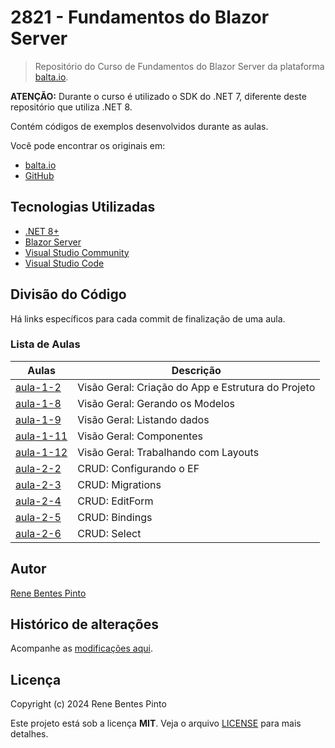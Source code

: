 # 2821 - Fundamentos do Blazor Server

> Repositório do Curso de Fundamentos do Blazor Server da plataforma [balta.io](https://balta.io).

**ATENÇÃO:** Durante o curso é utilizado o SDK do .NET 7, diferente deste repositório que utiliza .NET 8.

Contém códigos de exemplos desenvolvidos durante as aulas.

Você pode encontrar os originais em:

- [balta.io](https://balta.io/cursos/fundamentos-do-blazor-server)
- [GitHub](https://github.com/balta-io/2821)

## Tecnologias Utilizadas

- [.NET 8+](https://dot.net)
- [Blazor Server](https://dotnet.microsoft.com/apps/aspnet/web-apps/blazor)
- [Visual Studio Community](https://visualstudio.com)
- [Visual Studio Code](https://code.visualstudio.com)

## Divisão do Código

Há links específicos para cada commit de finalização de uma aula.

### Lista de Aulas

| Aulas                             | Descrição                                          |
| --------------------------------- | -------------------------------------------------- |
| [aula-1-2](../../commit/4128a9e)  | Visão Geral: Criação do App e Estrutura do Projeto |
| [aula-1-8](../../commit/f5591ee)  | Visão Geral: Gerando os Modelos                    |
| [aula-1-9](../../commit/b9f30b6)  | Visão Geral: Listando dados                        |
| [aula-1-11](../../commit/a8a6e24) | Visão Geral: Componentes                           |
| [aula-1-12](../../commit/d56b7e6) | Visão Geral: Trabalhando com Layouts               |
| [aula-2-2](../../commit/b0f83dc)  | CRUD: Configurando o EF                            |
| [aula-2-3](../../commit/ba69490)  | CRUD: Migrations                                   |
| [aula-2-4](../../commit/cf93674)  | CRUD: EditForm                                     |
| [aula-2-5](../../commit/4a7e13c)  | CRUD: Bindings                                     |
| [aula-2-6](../../commit/fea3b14)  | CRUD: Select                                       |

## Autor

[Rene Bentes Pinto](http://github.com/renebentes)

## Histórico de alterações

Acompanhe as [modificações aqui][changelog].

## Licença

Copyright (c) 2024 Rene Bentes Pinto

Este projeto está sob a licença **MIT**. Veja o arquivo [LICENSE](LICENSE) para mais detalhes.

[changelog]: ../../commits
